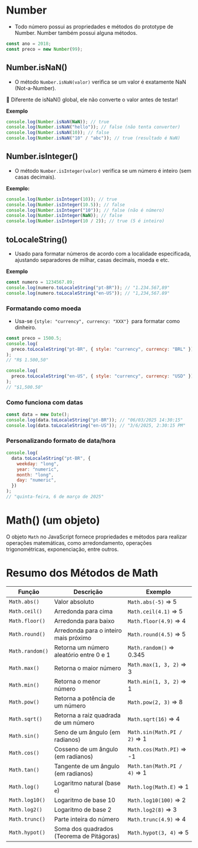 # Number

- Todo número possui as propriedades e métodos do prototype de Number. Number também possui alguna métodos.

```javascript
const ano = 2018;
const preco = new Number(99);
```

## Number.isNaN()

- O método `Number.isNaN(valor)` verifica se um valor é exatamente NaN (Not-a-Number).

🔹 Diferente de isNaN() global, ele não converte o valor antes de testar!

**Exemplo**

```javascript
console.log(Number.isNaN(NaN)); // true
console.log(Number.isNaN("hello")); // false (não tenta converter)
console.log(Number.isNaN(10)); // false
console.log(Number.isNaN("10" / "abc")); // true (resultado é NaN)
```

## Number.isInteger()

- O método `Number.isInteger(valor)` verifica se um número é inteiro (sem casas decimais).

**Exemplo:**

```javascript
console.log(Number.isInteger(10)); // true
console.log(Number.isInteger(10.5)); // false
console.log(Number.isInteger("10")); // false (não é número)
console.log(Number.isInteger(NaN)); // false
console.log(Number.isInteger(10 / 2)); // true (5 é inteiro)
```

## toLocaleString()

- Usado para formatar números de acordo com a localidade especificada, ajustando separadores de milhar, casas decimais, moeda e etc.

**Exemplo**

```js
const numero = 1234567.89;
console.log(numero.toLocaleString("pt-BR")); // "1.234.567,89"
console.log(numero.toLocaleString("en-US")); // "1,234,567.89"
```

### Formatando como moeda

- Usa-se `{style: "currency", currency: "XXX"} `para formatar como dinheiro.

```js
const preco = 1500.5;
console.log(
  preco.toLocaleString("pt-BR", { style: "currency", currency: "BRL" })
);
// "R$ 1.500,50"

console.log(
  preco.toLocaleString("en-US", { style: "currency", currency: "USD" })
);
// "$1,500.50"
```

### Como funciona com datas

```js
const data = new Date();
console.log(data.toLocaleString("pt-BR")); // "06/03/2025 14:30:15"
console.log(data.toLocaleString("en-US")); // "3/6/2025, 2:30:15 PM"
```

### Personalizando formato de data/hora

```js
console.log(
  data.toLocaleString("pt-BR", {
    weekday: "long",
    year: "numeric",
    month: "long",
    day: "numeric",
  })
);
// "quinta-feira, 6 de março de 2025"
```

# Math() (um objeto)

O objeto `Math` no JavaScript fornece propriedades e métodos para realizar operações matemáticas, como arredondamento, operações trigonométricas, exponenciação, entre outros.

# Resumo dos Métodos de Math

| Função          | Descrição                                 | Exemplo                      |
| --------------- | ----------------------------------------- | ---------------------------- |
| `Math.abs()`    | Valor absoluto                            | `Math.abs(-5)` => 5          |
| `Math.ceil()`   | Arredonda para cima                       | `Math.ceil(4.1)` => 5        |
| `Math.floor()`  | Arredonda para baixo                      | `Math.floor(4.9)` => 4       |
| `Math.round()`  | Arredonda para o inteiro mais próximo     | `Math.round(4.5)` => 5       |
| `Math.random()` | Retorna um número aleatório entre 0 e 1   | `Math.random()` => 0.345     |
| `Math.max()`    | Retorna o maior número                    | `Math.max(1, 3, 2)` => 3     |
| `Math.min()`    | Retorna o menor número                    | `Math.min(1, 3, 2)` => 1     |
| `Math.pow()`    | Retorna a potência de um número           | `Math.pow(2, 3)` => 8        |
| `Math.sqrt()`   | Retorna a raiz quadrada de um número      | `Math.sqrt(16)` => 4         |
| `Math.sin()`    | Seno de um ângulo (em radianos)           | `Math.sin(Math.PI / 2)` => 1 |
| `Math.cos()`    | Cosseno de um ângulo (em radianos)        | `Math.cos(Math.PI)` => -1    |
| `Math.tan()`    | Tangente de um ângulo (em radianos)       | `Math.tan(Math.PI / 4)` => 1 |
| `Math.log()`    | Logaritmo natural (base `e`)              | `Math.log(Math.E)` => 1      |
| `Math.log10()`  | Logaritmo de base 10                      | `Math.log10(100)` => 2       |
| `Math.log2()`   | Logaritmo de base 2                       | `Math.log2(8)` => 3          |
| `Math.trunc()`  | Parte inteira do número                   | `Math.trunc(4.9)` => 4       |
| `Math.hypot()`  | Soma dos quadrados (Teorema de Pitágoras) | `Math.hypot(3, 4)` => 5      |
